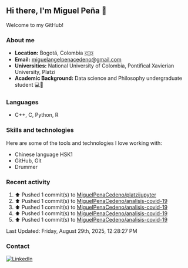 ## Hi there, I'm Miguel Peña 👋

Welcome to my GitHub!

### About me

- **Location:** Bogotá, Colombia :colombia:
- **Email:** <miguelangelpenacedeno@gmail.com>
- **Universities:** National University of Colombia, Pontifical Xavierian University, Platzi
- **Academic Background:** Data science and Philosophy undergraduate student :computer::book:

### Languages

- C++, C, Python, R

### Skills and technologies

Here are some of the tools and technologies I love working with:

- Chinese language HSK1
- GitHub, Git
- Drummer

### Recent activity
<!--RECENT_ACTIVITY:start-->
1. ⬆️ Pushed 1 commit(s) to [MiguelPenaCedeno/platzijupyter](https://github.com/MiguelPenaCedeno/platzijupyter)<br>
2. ⬆️ Pushed 1 commit(s) to [MiguelPenaCedeno/analisis-covid-19](https://github.com/MiguelPenaCedeno/analisis-covid-19)<br>
3. ⬆️ Pushed 1 commit(s) to [MiguelPenaCedeno/analisis-covid-19](https://github.com/MiguelPenaCedeno/analisis-covid-19)<br>
4. ⬆️ Pushed 1 commit(s) to [MiguelPenaCedeno/analisis-covid-19](https://github.com/MiguelPenaCedeno/analisis-covid-19)<br>
5. ⬆️ Pushed 1 commit(s) to [MiguelPenaCedeno/analisis-covid-19](https://github.com/MiguelPenaCedeno/analisis-covid-19)<br>
<!--RECENT_ACTIVITY:end-->

<!--RECENT_ACTIVITY:last_update-->
Last Updated: Friday, August 29th, 2025, 12:28:27 PM
<!--RECENT_ACTIVITY:last_update_end-->

### Contact

[![LinkedIn](https://img.shields.io/badge/LinkedIn-Profile-blue?style=for-the-badge&logo=linkedin)](https://www.linkedin.com/in/miguel-angel-pena-cedeno/)
